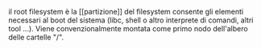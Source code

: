  il root filesystem è la [[partizione]] del filesystem consente gli elementi necessari al boot del sistema (libc, shell o altro interprete di comandi, altri tool ...).
 Viene convenzionalmente montata come primo nodo dell'albero delle cartelle "/".